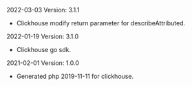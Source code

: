 2022-03-03 Version: 3.1.1
- Clickhouse modify return parameter for describeAttributed.

2022-01-19 Version: 3.1.0
- Clickhouse go sdk.

2021-02-01 Version: 1.0.0
- Generated php 2019-11-11 for clickhouse.

